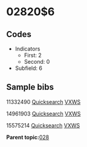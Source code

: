 # 02820$6

## Codes

-   Indicators
    -   First: 2
    -   Second: 0
-   Subfield: 6

## Sample bibs

11332490 [Quicksearch](https://search.library.yale.edu/catalog/11332490) [VXWS](http://prodorbis.library.yale.edu:7014/vxws/GetHoldingsService?bibId=11332490)

14961903 [Quicksearch](https://search.library.yale.edu/catalog/14961903) [VXWS](http://prodorbis.library.yale.edu:7014/vxws/GetHoldingsService?bibId=14961903)

15575214 [Quicksearch](https://search.library.yale.edu/catalog/15575214) [VXWS](http://prodorbis.library.yale.edu:7014/vxws/GetHoldingsService?bibId=15575214)

**Parent topic:**[028](../../tags/028/028.md)

